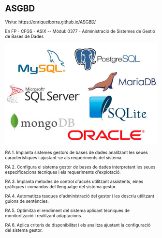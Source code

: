 # ASGBD

Visita:  https://enriqueiborra.github.io/ASGBD/ 

En FP - CFGS - ASIX --
Mòdul: 0377 - Administració de Sistemes de Gestió de Bases de Dades

![CID](docs/imgs/sistemas-GBD.jpg)

RA 1. Implanta sistemes gestors de bases de dades analitzant les seues característiques i ajustant-se als requeriments del sistema

RA 2. Configura el sistema gestor de bases de dades interpretant les seues especificacions tècniques i els requeriments d'explotació.

RA 3. Implanta mètodes de control d'accés utilitzant assistents, eines gràfiques i comandos del llenguatge del sistema gestor.

RA 4. Automatitza tasques d'administració del gestor i les descriu utilitzant guions de sentències.

RA 5. Optimitza el rendiment del sistema aplicant tècniques de monitorització i realitzant adaptacions.

RA 6. Aplica criteris de disponibilitat i els analitza ajustant la configuració del sistema gestor.

